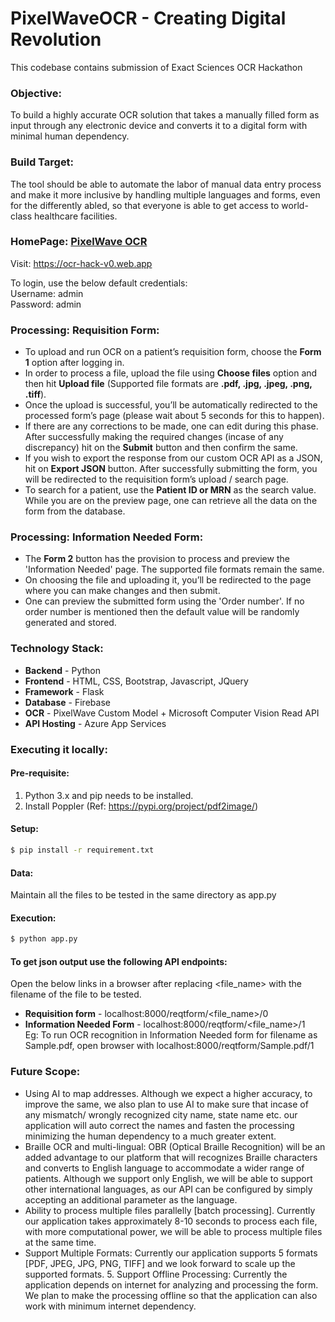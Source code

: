 # PixelWaveOCR - Creating Digital Revolution

This codebase contains submission of Exact Sciences OCR Hackathon

### Objective: 
To build a highly accurate OCR solution that takes a manually filled form as input through any electronic device and converts it to a digital form with minimal human dependency.

### Build Target: 
The tool should be able to automate the labor of manual data entry process and make it more inclusive by handling multiple languages and forms, even for the differently abled, so that everyone is able to get access to world-class healthcare facilities.

### HomePage: [PixelWave OCR](https://ocr-hack-v0.web.app)
Visit: https://ocr-hack-v0.web.app

To login, use the below default credentials:  
Username: admin  
Password: admin

### Processing: Requisition Form: 
  -  To upload and run OCR on a patient’s requisition form, choose the **Form 1** option after logging in. 
  -  In order to process a file, upload the file using **Choose files** option and then hit **Upload file** (Supported file formats are **.pdf, .jpg, .jpeg, .png, .tiff**). 
  -  Once the upload is successful, you’ll be automatically redirected to the processed form’s page (please wait about 5 seconds for this to happen). 
  -  If there are any corrections to be made, one can edit during this phase. After successfully making the required changes (incase of any discrepancy) hit on the **Submit** button and then confirm the same. 
  -  If you wish to export the response from our custom OCR API as a JSON, hit on **Export JSON** button. After successfully submitting the form, you will be redirected to the requisition form’s upload / search page.
  -  To search for a patient, use the **Patient ID or MRN** as the search value. While you are on the preview page, one can retrieve all the data on the form from the database.

### Processing: Information Needed Form: 
  -  The **Form 2** button has the provision to process and preview the 'Information Needed' page. The supported file formats remain the same. 
  -  On choosing the file and uploading it, you’ll be redirected to the page where you can make changes and then submit. 
  -  One can preview the submitted form using the 'Order number'. If no order number is mentioned then the default value will be randomly generated and stored. 

### Technology Stack:
 - **Backend** - Python
 - **Frontend** - HTML, CSS, Bootstrap, Javascript, JQuery
 - **Framework** - Flask
 - **Database** - Firebase
 - **OCR** - PixelWave Custom Model + Microsoft Computer Vision Read API
 - **API Hosting** - Azure App Services

### Executing it locally:
#### Pre-requisite:
1. Python 3.x and pip needs to be installed.  
2. Install Poppler (Ref: https://pypi.org/project/pdf2image/) 

#### Setup:
```sh
$ pip install -r requirement.txt
```
#### Data:
Maintain all the files to be tested in the same directory as app.py

#### Execution:
```sh
$ python app.py
```
#### To get json output use the following API endpoints:
Open the below links in a browser after replacing <file_name> with the filename of the file to be tested.
  - **Requisition form** - localhost:8000/reqtform/<file_name>/0
  - **Information Needed Form** - localhost:8000/reqtform/<file_name>/1  
Eg: To run OCR recognition in Information Needed form for filename as Sample.pdf, open browser with localhost:8000/reqtform/Sample.pdf/1

### Future Scope: 
- Using AI to map addresses. Although we expect a higher accuracy, to improve the same, we also plan to use AI to make sure that incase of any mismatch/ wrongly recognized city name, state name etc. our application will auto correct the names and fasten the processing minimizing the human dependency to a much greater extent. 
- Braille OCR and multi-lingual: OBR (Optical Braille Recognition) will be an added advantage to our platform that will recognizes Braille characters and converts to English language to accommodate a wider range of patients. Although we support only English, we will be able to support other international languages, as our API can be configured by simply accepting an additional parameter as the language. 
- Ability to process multiple files parallelly [batch processing]. Currently our application takes approximately 8-10 seconds to process each file, with more computational power, we will be able to process multiple files at the same time. 
- Support Multiple Formats: Currently our application supports 5 formats [PDF, JPEG, JPG, PNG, TIFF] and we look forward to scale up the supported formats. 5. Support Offline Processing: Currently the application depends on internet for analyzing and processing the form. We plan to make the processing offline so that the application can also work with minimum internet dependency.
